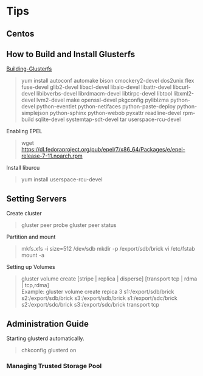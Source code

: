 # Tips #
## Centos ##
## How to Build and Install Glusterfs ##
[Building-Glusterfs](https://docs.gluster.org/en/latest/Developer-guide/Building-GlusterFS/)
> yum install autoconf automake bison cmockery2-devel dos2unix flex fuse-devel glib2-devel libacl-devel libaio-devel libattr-devel libcurl-devel libibverbs-devel librdmacm-devel libtirpc-devel libtool libxml2-devel lvm2-devel make openssl-devel pkgconfig pyliblzma python-devel python-eventlet python-netifaces python-paste-deploy python-simplejson python-sphinx python-webob pyxattr readline-devel rpm-build sqlite-devel systemtap-sdt-devel tar userspace-rcu-devel

Enabling EPEL  
> wget https://dl.fedoraproject.org/pub/epel/7/x86_64/Packages/e/epel-release-7-11.noarch.rpm

Install liburcu  
> yum install userspace-rcu-devel

## Setting Servers ##
Create cluster 
> gluster peer probe <server>
> gluster peer status  

Partition and mount 

> mkfs.xfs -i size=512 /dev/sdb
> mkdir -p /export/sdb/brick
> vi /etc/fstab
> mount -a

Setting up Volumes 
> gluster volume create [stripe | replica | disperse] [transport tcp | rdma | tcp,rdma]  
Example:
> gluster volume create repica 3 s1:/export/sdb/brick s2:/export/sdb/brick s3:/export/sdb/brick s1:/export/sdc/brick s2:/export/sdc/brick s3:/export/sdc/brick transport tcp

## Administration Guide ##
Starting glusterd automatically.
> chkconfig glusterd on

### Managing Trusted Storage Pool ###

